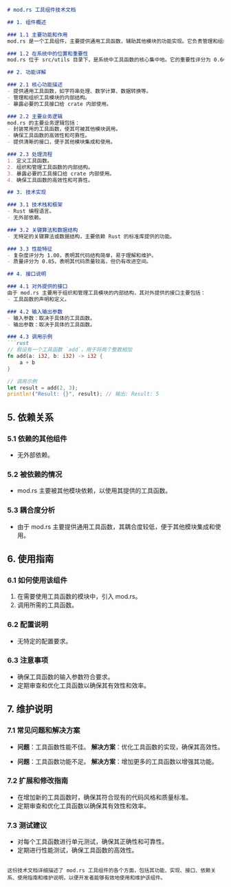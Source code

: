 ```markdown
# mod.rs 工具组件技术文档

## 1. 组件概述

### 1.1 主要功能和作用
mod.rs 是一个工具组件，主要提供通用工具函数，辅助其他模块的功能实现。它负责管理和组织工具模块的内部结构，并向 crate 内部暴露必要的工具接口。

### 1.2 在系统中的位置和重要性
mod.rs 位于 src/utils 目录下，是系统中工具函数的核心集中地。它的重要性评分为 0.60，表明其在系统中具有中等重要性，主要为其他模块提供支持和辅助功能。

## 2. 功能详解

### 2.1 核心功能描述
- 提供通用工具函数，如字符串处理、数学计算、数据转换等。
- 管理和组织工具模块的内部结构。
- 暴露必要的工具接口给 crate 内部使用。

### 2.2 主要业务逻辑
mod.rs 的主要业务逻辑包括：
- 封装常用的工具函数，使其可被其他模块调用。
- 确保工具函数的高效性和可靠性。
- 提供清晰的接口，便于其他模块集成和使用。

### 2.3 处理流程
1. 定义工具函数。
2. 组织和管理工具函数的内部结构。
3. 暴露必要的工具接口给 crate 内部使用。
4. 确保工具函数的高效性和可靠性。

## 3. 技术实现

### 3.1 技术栈和框架
- Rust 编程语言。
- 无外部依赖。

### 3.2 关键算法和数据结构
- 无特定的关键算法或数据结构，主要依赖 Rust 的标准库提供的功能。

### 3.3 性能特征
- 复杂度评分为 1.00，表明其代码结构简单，易于理解和维护。
- 质量评分为 0.85，表明其代码质量较高，但仍有改进空间。

## 4. 接口说明

### 4.1 对外提供的接口
由于 mod.rs 主要用于组织和管理工具模块的内部结构，其对外提供的接口主要包括：
- 工具函数的声明和定义。

### 4.2 输入输出参数
- 输入参数：取决于具体的工具函数。
- 输出参数：取决于具体的工具函数。

### 4.3 调用示例
```rust
// 假设有一个工具函数 `add`，用于将两个整数相加
fn add(a: i32, b: i32) -> i32 {
    a + b
}

// 调用示例
let result = add(2, 3);
println!("Result: {}", result); // 输出: Result: 5
```

## 5. 依赖关系

### 5.1 依赖的其他组件
- 无外部依赖。

### 5.2 被依赖的情况
- mod.rs 主要被其他模块依赖，以使用其提供的工具函数。

### 5.3 耦合度分析
- 由于 mod.rs 主要提供通用工具函数，其耦合度较低，便于其他模块集成和使用。

## 6. 使用指南

### 6.1 如何使用该组件
1. 在需要使用工具函数的模块中，引入 mod.rs。
2. 调用所需的工具函数。

### 6.2 配置说明
- 无特定的配置要求。

### 6.3 注意事项
- 确保工具函数的输入参数符合要求。
- 定期审查和优化工具函数以确保其有效性和效率。

## 7. 维护说明

### 7.1 常见问题和解决方案
- **问题**：工具函数性能不佳。
  **解决方案**：优化工具函数的实现，确保其高效性。

- **问题**：工具函数功能不足。
  **解决方案**：增加更多的工具函数以增强其功能。

### 7.2 扩展和修改指南
- 在增加新的工具函数时，确保其符合现有的代码风格和质量标准。
- 定期审查和优化工具函数以确保其有效性和效率。

### 7.3 测试建议
- 对每个工具函数进行单元测试，确保其正确性和可靠性。
- 定期进行性能测试，确保工具函数的高效性。
```

这份技术文档详细描述了 mod.rs 工具组件的各个方面，包括其功能、实现、接口、依赖关系、使用指南和维护说明，以便开发者能够有效地使用和维护该组件。